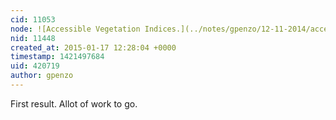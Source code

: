 ```yaml
---
cid: 11053
node: ![Accessible Vegetation Indices.](../notes/gpenzo/12-11-2014/accessible-vegetation-indices)
nid: 11448
created_at: 2015-01-17 12:28:04 +0000
timestamp: 1421497684
uid: 420719
author: gpenzo
---
```


First result. Allot of work to go.